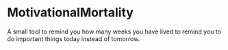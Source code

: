 # MotivationalMortality
A small tool to remind you how many weeks you have lived to remind you to do important things today instead of tomorrow.
